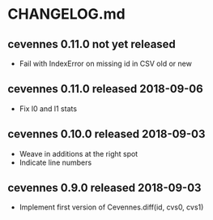 
# CHANGELOG.md


## cevennes 0.11.0  not yet released

- Fail with IndexError on missing id in CSV old or new


## cevennes 0.11.0  released 2018-09-06

- Fix l0 and l1 stats


## cevennes 0.10.0  released 2018-09-03

- Weave in additions at the right spot
- Indicate line numbers


## cevennes 0.9.0  released 2018-09-03

- Implement first version of Cevennes.diff(id, cvs0, cvs1)

